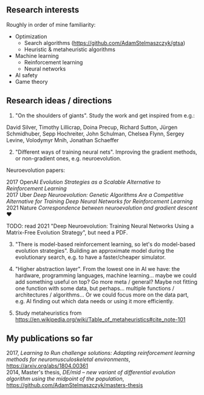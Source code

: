## Research interests

Roughly in order of mine familiarity:

- Optimization
  - Search algorithms (https://github.com/AdamStelmaszczyk/gtsa)
  - Heuristic & metaheuristic algorithms
- Machine learning
  - Reinforcement learning
  - Neural networks
- AI safety
- Game theory

## Research ideas / directions

1. "On the shoulders of giants". Study the work and get inspired from e.g.:

David Silver, Timothy Lillicrap, Doina Precup, Richard Sutton, 
Jürgen Schmidhuber, Sepp Hochreiter, 
John Schulman, Chelsea Flynn, Sergey Levine, Volodymyr Mnih, 
Jonathan Schaeffer

2. "Different ways of training neural nets". Improving the gradient methods, or non-gradient ones, e.g. neuroevolution.

Neuroevolution papers:

2017 OpenAI _Evolution Strategies as a Scalable Alternative to Reinforcement Learning_  
2017 Uber _Deep Neuroevolution: Genetic Algorithms Are a Competitive Alternative for Training Deep Neural Networks for Reinforcement Learning_  
2021 Nature _Correspondence between neuroevolution and gradient descent_ ❤️

TODO: read 2021 "Deep Neuroevolution: Training Neural Networks Using a Matrix-Free Evolution Strategy", but need a PDF.

3. "There is model-based reinforcement learning, so let's do model-based evolution strategies".
Building an approximate model during the evolutionary search, e.g. to have a faster/cheaper simulator.

4. "Higher abstraction layer". From the lowest one in AI we have: the hardware,
programming languages, machine learning... maybe we could add something useful on top?
Go more meta / general? Maybe not fitting one function with some data, but perhaps...
multiple functions / architectures / algorithms... Or we could focus more on the data part,
e.g. AI finding out which data needs or using it more efficiently.

6. Study metaheuristics from https://en.wikipedia.org/wiki/Table_of_metaheuristics#cite_note-101

## My publications so far

2017, _Learning to Run challenge solutions: Adapting reinforcement learning methods for neuromusculoskeletal environments_, https://arxiv.org/abs/1804.00361  
2014, Master's thesis, _DE/mid – new variant of differential evolution algorithm using the midpoint of the population_, https://github.com/AdamStelmaszczyk/masters-thesis  

